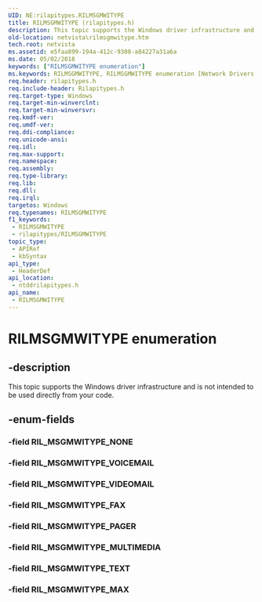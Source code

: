 ```yaml
---
UID: NE:rilapitypes.RILMSGMWITYPE
title: RILMSGMWITYPE (rilapitypes.h)
description: This topic supports the Windows driver infrastructure and is not intended to be used directly from your code.
old-location: netvista\rilmsgmwitype.htm
tech.root: netvista
ms.assetid: e5faa899-194a-412c-9308-a84227a31a6a
ms.date: 05/02/2018
keywords: ["RILMSGMWITYPE enumeration"]
ms.keywords: RILMSGMWITYPE, RILMSGMWITYPE enumeration [Network Drivers Starting with Windows Vista], RIL_MSGMWITYPE_FAX, RIL_MSGMWITYPE_MAX, RIL_MSGMWITYPE_MULTIMEDIA, RIL_MSGMWITYPE_PAGER, RIL_MSGMWITYPE_TEXT, RIL_MSGMWITYPE_VIDEOMAIL, RIL_MSGMWITYPE_VOICEMAIL, netvista.rilmsgmwitype, ntddrilapitypes/RILMSGMWITYPE, ntddrilapitypes/RIL_MSGMWITYPE_FAX, ntddrilapitypes/RIL_MSGMWITYPE_MAX, ntddrilapitypes/RIL_MSGMWITYPE_MULTIMEDIA, ntddrilapitypes/RIL_MSGMWITYPE_PAGER, ntddrilapitypes/RIL_MSGMWITYPE_TEXT, ntddrilapitypes/RIL_MSGMWITYPE_VIDEOMAIL, ntddrilapitypes/RIL_MSGMWITYPE_VOICEMAIL
req.header: rilapitypes.h
req.include-header: Rilapitypes.h
req.target-type: Windows
req.target-min-winverclnt: 
req.target-min-winversvr: 
req.kmdf-ver: 
req.umdf-ver: 
req.ddi-compliance: 
req.unicode-ansi: 
req.idl: 
req.max-support: 
req.namespace: 
req.assembly: 
req.type-library: 
req.lib: 
req.dll: 
req.irql: 
targetos: Windows
req.typenames: RILMSGMWITYPE
f1_keywords:
 - RILMSGMWITYPE
 - rilapitypes/RILMSGMWITYPE
topic_type:
 - APIRef
 - kbSyntax
api_type:
 - HeaderDef
api_location:
 - ntddrilapitypes.h
api_name:
 - RILMSGMWITYPE
---
```


# RILMSGMWITYPE enumeration


## -description

This topic supports the Windows driver infrastructure and is not intended to be used directly from your code.

## -enum-fields

### -field RIL_MSGMWITYPE_NONE

### -field RIL_MSGMWITYPE_VOICEMAIL

### -field RIL_MSGMWITYPE_VIDEOMAIL

### -field RIL_MSGMWITYPE_FAX

### -field RIL_MSGMWITYPE_PAGER

### -field RIL_MSGMWITYPE_MULTIMEDIA

### -field RIL_MSGMWITYPE_TEXT

### -field RIL_MSGMWITYPE_MAX

